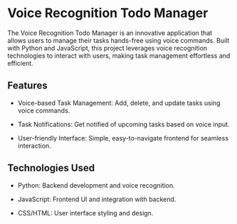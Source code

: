 # Voice Recognition Todo Manager
The Voice Recognition Todo Manager is an innovative application that allows users to manage their tasks hands-free using voice commands. Built with Python and JavaScript, this project leverages voice recognition technologies to interact with users, making task management effortless and efficient.

## Features
- Voice-based Task Management: Add, delete, and update tasks using voice commands.

- Task Notifications: Get notified of upcoming tasks based on voice input.

- User-friendly Interface: Simple, easy-to-navigate frontend for seamless interaction.

## Technologies Used
- Python: Backend development and voice recognition.

- JavaScript: Frontend UI and integration with backend.

- CSS/HTML: User interface styling and design.
